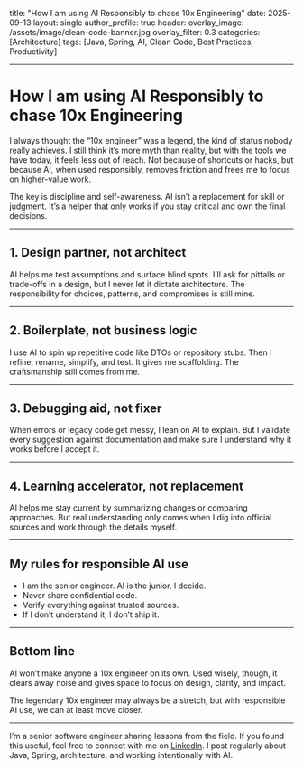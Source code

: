 title: "How I am using AI Responsibly to chase 10x Engineering"
date: 2025-09-13
layout: single
author_profile: true
header:
  overlay_image: /assets/image/clean-code-banner.jpg
  overlay_filter: 0.3
categories: [Architecture]
tags: [Java, Spring, AI, Clean Code, Best Practices, Productivity]

---

# How I am using AI Responsibly to chase 10x Engineering

I always thought the “10x engineer” was a legend, the kind of status nobody really achieves. I still think it’s more myth than reality, but with the tools we have today, it feels less out of reach. Not because of shortcuts or hacks, but because AI, when used responsibly, removes friction and frees me to focus on higher-value work.  

The key is discipline and self-awareness. AI isn’t a replacement for skill or judgment. It’s a helper that only works if you stay critical and own the final decisions.  

---

## 1. Design partner, not architect  
AI helps me test assumptions and surface blind spots. I’ll ask for pitfalls or trade-offs in a design, but I never let it dictate architecture. The responsibility for choices, patterns, and compromises is still mine.  

---

## 2. Boilerplate, not business logic  
I use AI to spin up repetitive code like DTOs or repository stubs. Then I refine, rename, simplify, and test. It gives me scaffolding. The craftsmanship still comes from me.  

---

## 3. Debugging aid, not fixer  
When errors or legacy code get messy, I lean on AI to explain. But I validate every suggestion against documentation and make sure I understand why it works before I accept it.  

---

## 4. Learning accelerator, not replacement  
AI helps me stay current by summarizing changes or comparing approaches. But real understanding only comes when I dig into official sources and work through the details myself.  

---

## My rules for responsible AI use  
- I am the senior engineer. AI is the junior. I decide.  
- Never share confidential code.  
- Verify everything against trusted sources.  
- If I don’t understand it, I don’t ship it.  

---

## Bottom line  
AI won’t make anyone a 10x engineer on its own. Used wisely, though, it clears away noise and gives space to focus on design, clarity, and impact.  

The legendary 10x engineer may always be a stretch, but with responsible AI use, we can at least move closer.  

---

I’m a senior software engineer sharing lessons from the field. If you found this useful, feel free to connect with me on [LinkedIn](https://www.linkedin.com/in/maverikpunungwe/). I post regularly about Java, Spring, architecture, and working intentionally with AI.  
